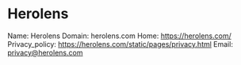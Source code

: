 
# Herolens

Name: Herolens
Domain: herolens.com
Home: https://herolens.com/
Privacy_policy: https://herolens.com/static/pages/privacy.html
Email: privacy@herolens.com
